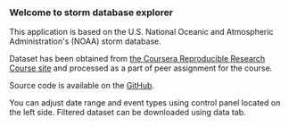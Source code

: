 ### Welcome to storm database explorer

This application is based on the U.S. National Oceanic and Atmospheric Administration's (NOAA) storm database.

Dataset has been obtained from [the Coursera Reproducible Research Course site](https://d396qusza40orc.cloudfront.net/repdata%2Fdata%2FStormData.csv.bz2) and processed as a part of peer assignment for the course. 

Source code is available on the [GitHub](https://github.com/globalvikram/developing-data-products-shiny).

You can adjust date range and event types using control panel located on the left side. Filtered dataset can be downloaded using data tab.
